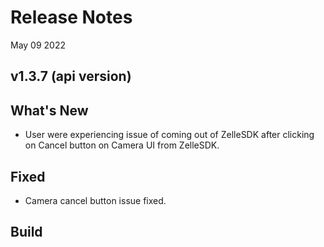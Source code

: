 # Release Notes

May 09 2022

## v1.3.7 (api version)

## What's New

- User were experiencing issue of coming out of ZelleSDK after clicking on Cancel button on Camera UI from ZelleSDK.

## Fixed

- Camera cancel button issue fixed.

## Build

